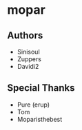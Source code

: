 # mopar

## Authors

- Sinisoul
- Zuppers
- Davidi2

## Special Thanks

- Pure (erup)
- Tom
- Moparisthebest
